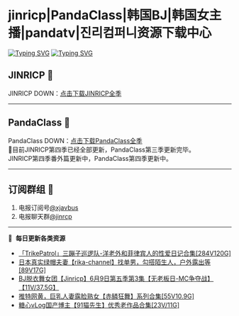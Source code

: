 # jinricp|PandaClass|韩国BJ|韩国女主播|pandatv|진리컴퍼니资源下载中心   
[![Typing SVG](https://readme-typing-svg.herokuapp.com?font=Fira+Code&pause=1000&center=true&vCenter=true&random=true&width=435&lines=所有链接都需要翻墙访问)](https://jinri-cp.neocities.org/free.html)
[![Typing SVG](https://readme-typing-svg.herokuapp.com?font=Fira+Code&pause=1000&center=true&vCenter=true&random=true&width=435&lines=点击进入福利资源下载中心)](https://pandaclass.neocities.org/)
## JINRICP 👋   
JINRICP DOWN：[点击下载JINRICP全季](https://mypikpak.com/s/VODz7HXQoqcX0UrvaXfDtFoPo1)
****
## PandaClass 💯   
PandaClass DOWN：[点击下载PandaClass全季](https://mypikpak.com/s/VOKOTZkoEnkyvCnELVSquM97o1)   
💞目前JINRICP第四季已经全部更新，PandaClass第三季更新完毕。   
JINRICP第四季番外篇更新中，PandaClass第四季更新中。
****
## 订阅群组 🔞
1. 电报订阅号[@xjavbus](https://t.me/xjavbus)
2. 电报聊天群[@jinrcp](https://t.me/jinrcp)
**** 
📕 &nbsp;**每日更新各类资源**
<!-- BLOG-POST-LIST:START -->
- [「TrikePatrol」三蹦子巡逻队-洋老外和菲律宾人的性爱日记合集[284V120G]](https://fuli.rulel.com/408.html)
- [日本真实绿帽夫妻【rika-channel】找单男，勾搭陌生人，户外露出等[89V17G]](https://fuli.rulel.com/407.html)
- [BJ脱衣舞女团【Jinricp】6月9日第五季第3集【无老板日-MC争夺战】【11V/37.5G】](https://fuli.rulel.com/406.html)
- [推特网黄，巨乳人妻露脸熟女【赤鳞狂舞】系列合集[55V10.9G]](https://fuli.rulel.com/405.html)
- [糖心vLog国产博主【91猫先生】优秀老作品合集[23V/11G]](https://fuli.rulel.com/403.html)
<!-- BLOG-POST-LIST:END -->
